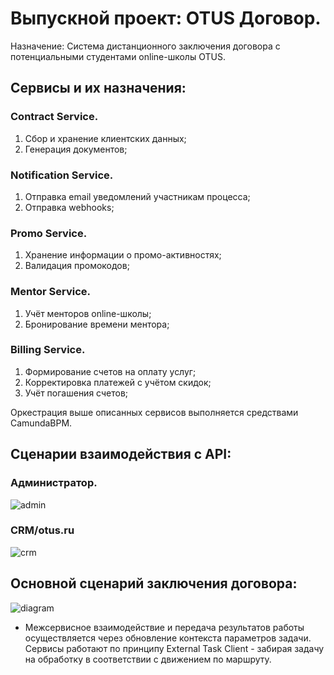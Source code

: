# Выпускной проект: OTUS Договор.
Назначение: Система дистанционного заключения договора с потенциальными студентами online-школы OTUS.

## Сервисы и их назначения:

### Contract Service.
1) Cбор и хранение клиентских данных;
2) Генерация документов;

### Notification Service.
1) Отправка email уведомлений участникам процесса;
2) Отправка webhooks;

### Promo Service.
1) Хранение информации о промо-активностях;
2) Валидация промокодов;

### Mentor Service.
1) Учёт менторов online-школы;
2) Бронирование времени ментора;

### Billing Service.
1) Формирование счетов на оплату услуг;
2) Корректировка платежей с учётом скидок;
3) Учёт погашения счетов;

Оркестрация выше описанных сервисов выполняется средствами CamundaBPM.

## Сценарии взаимодействия с API:

### Администратор.
![admin](https://user-images.githubusercontent.com/87579523/139313533-f9ee91bf-a9fb-46de-acc8-7b1614843fdf.png)

### CRM/otus.ru
![crm](https://user-images.githubusercontent.com/87579523/139313576-5d1006fc-761e-4ddb-a482-de3474edc12a.png)

## Основной сценарий заключения договора:
![diagram](https://user-images.githubusercontent.com/87579523/139316107-a734eb3e-e188-4ffe-80d2-067281d81935.png)
* Межсервисное взаимодействие и передача результатов работы осуществляется через обновление контекста параметров задачи. Сервисы работают по принципу External Task Client - забирая задачу на обработку в соответствии с движением по маршруту.
